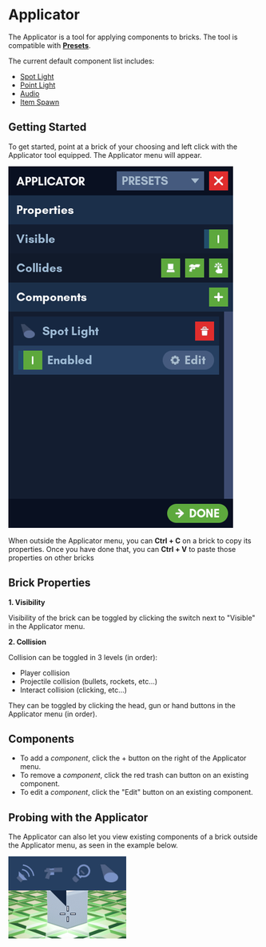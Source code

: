 # Applicator

The Applicator is a tool for applying components to bricks. The tool is compatible with [**Presets**]().

The current default component list includes:

- [Spot Light]()
- [Point Light]()
- [Audio]()
- [Item Spawn]()

## Getting Started

To get started, point at a brick of your choosing and left click with the Applicator tool equipped. The Applicator menu will appear.

![Applicator Menu](./applicatormenu.png)

When outside the Applicator menu, you can **Ctrl + C** on a brick to copy its properties. Once you have done that, you can **Ctrl + V** to paste those properties on other bricks 

## Brick Properties

**1. Visibility**

Visibility of the brick can be toggled by clicking the switch next to "Visible" in the Applicator menu.

**2. Collision**

Collision can be toggled in 3 levels (in order):

- Player collision
- Projectile collision (bullets, rockets, etc...)
- Interact collision (clicking, etc...)

They can be toggled by clicking the head, gun or hand buttons in the Applicator menu (in order).

## Components

- To add a *component*, click the + button on the right of the Applicator menu.
- To remove a *component*, click the red trash can button on an existing component.
- To edit a *component*, click the "Edit" button on an existing component.

## Probing with the Applicator

The Applicator can also let you view existing components of a brick outside the Applicator menu, as seen in the example below.

![Applicator Menu](./applicatorprobe.png)